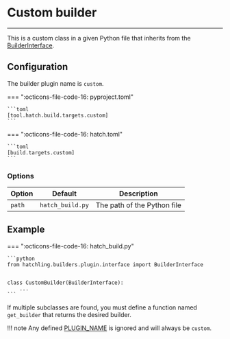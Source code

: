 # Custom builder

-----

This is a custom class in a given Python file that inherits from the [BuilderInterface](reference.md#hatchling.builders.plugin.interface.BuilderInterface).

## Configuration

The builder plugin name is `custom`.

=== ":octicons-file-code-16: pyproject.toml"

    ```toml
    [tool.hatch.build.targets.custom]
    ```

=== ":octicons-file-code-16: hatch.toml"

    ```toml
    [build.targets.custom]
    ```

### Options

| Option | Default | Description |
| --- | --- | --- |
| `path` | `hatch_build.py` | The path of the Python file |

## Example

=== ":octicons-file-code-16: hatch_build.py"

    ```python
    from hatchling.builders.plugin.interface import BuilderInterface


    class CustomBuilder(BuilderInterface):
        ...
    ```

If multiple subclasses are found, you must define a function named `get_builder` that returns the desired builder.

!!! note
    Any defined [PLUGIN_NAME](reference.md#hatchling.builders.plugin.interface.BuilderInterface.PLUGIN_NAME) is ignored and will always be `custom`.
